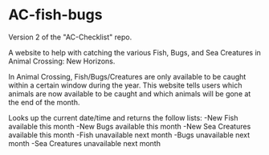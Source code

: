 # AC-fish-bugs
Version 2 of the "AC-Checklist" repo.

A website to help with catching the various Fish, Bugs, and Sea Creatures in Animal Crossing: New Horizons.

In Animal Crossing, Fish/Bugs/Creatures are only available to be caught within a certain window during the year. This website tells users which animals are now available to be caught and which animals will be gone at the end of the month.

Looks up the current date/time and returns the follow lists:
  -New Fish available this month
  -New Bugs available this month
  -New Sea Creatures available this month
  -Fish unavailable next month
  -Bugs unavailable next month
  -Sea Creatures unavailable next month

